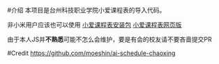 #介绍
本项目是台州科技职业学院小爱课程表的导入代码。

非小米用户应该也可以使用
[小爱课程表安装包](https://sittymin.lanzouj.com/iZb5h1drvrfa)
[小爱课程表网页版](https://i.ai.mi.com/h5/precache/ai-schedule/)

由于本人JS并**不熟悉**可能不怎么会维护，要是有会的校友请不要吝啬提交PR

#Credit
https://github.com/moeshin/ai-schedule-chaoxing
